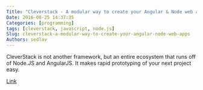 ```yaml
---
Title: "Cleverstack - A modular way to create your Angular & Node web apps"
Date: 2016-08-25 14:37:35
Categories: [programming]
tags: [cleverstack, javascript, node.js]
Slug: cleverstack-a-modular-way-to-create-your-angular-node-web-apps
Authors: sedlav
---
```


CleverStack is not another framework, but an entire ecosystem that runs off of Node.JS and AngularJS. It makes rapid prototyping of your next project easy.

[Link](http://cleverstack.io/developer/)
